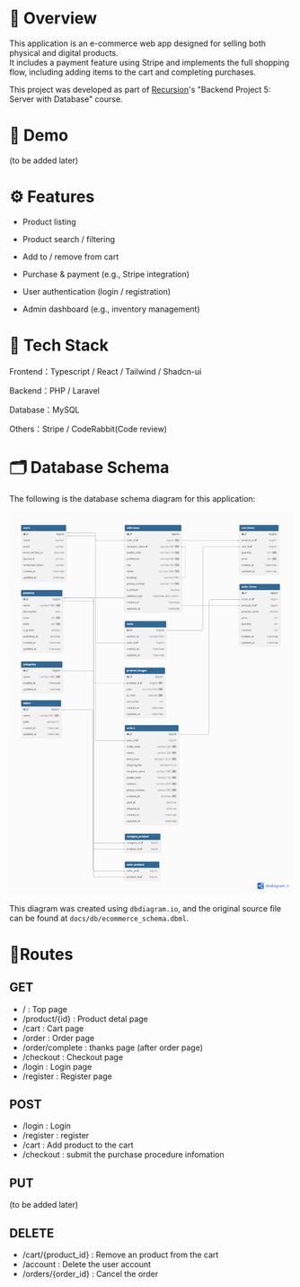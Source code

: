 # 📌 Overview

This application is an e-commerce web app designed for selling both physical and digital products.  
It includes a payment feature using Stripe and implements the full shopping flow, including adding items to the cart and completing purchases.

This project was developed as part of [Recursion](https://recursionist.io/)'s "Backend Project 5: Server with Database" course.


# 📸 Demo
(to be added later)

# ⚙️ Features
- Product listing

- Product search / filtering

- Add to / remove from cart

- Purchase & payment (e.g., Stripe integration)

- User authentication (login / registration)

- Admin dashboard (e.g., inventory management)

# 🧱 Tech Stack
Frontend：Typescript / React / Tailwind / Shadcn-ui

Backend：PHP / Laravel

Database：MySQL

Others：Stripe / CodeRabbit(Code review)

# 🗂️ Database Schema

The following is the database schema diagram for this application:

![Database Schema](./docs/db/er-diagram.png)

This diagram was created using `dbdiagram.io`, and the original source file can be found at `docs/db/ecommerce_schema.dbml`.

# 🧭Routes

## GET
- / : Top page
- /product/{id} : Product detal page
- /cart : Cart page
- /order : Order page
- /order/complete : thanks page (after order page)
- /checkout : Checkout page
- /login : Login page
- /register : Register page

## POST
- /login : Login
- /register : register
- /cart : Add product to the cart
- /checkout : submit the purchase procedure infomation

## PUT
(to be added later)

## DELETE
- /cart/{product_id} : Remove an product from the cart
- /account : Delete the user account
- /orders/{order_id} : Cancel the order 

